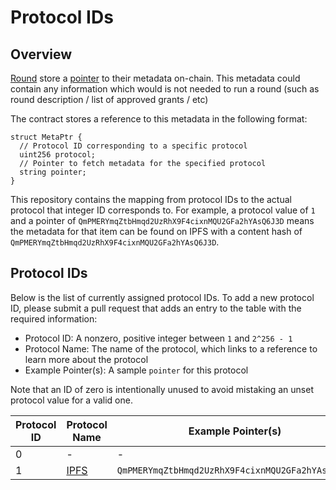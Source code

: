 # Protocol IDs

## Overview
[Round](https://github.com/dcgtc/dgrants/blob/main/contracts/contracts/Round.sol)
store a [pointer](https://github.com/dcgtc/dgrants/blob/main/contracts/contracts/interfaces/IMetadataPointer.sol)
to their metadata on-chain.
This metadata could contain any information which would is not needed to run a round (such as round description / list of approved grants / etc)

The contract stores a reference to this metadata in the following format:

```solidity
struct MetaPtr {
  // Protocol ID corresponding to a specific protocol
  uint256 protocol;
  // Pointer to fetch metadata for the specified protocol
  string pointer;
}
```

This repository contains the mapping from protocol IDs to the actual protocol that integer ID corresponds to.
For example, a protocol value of `1` and a pointer of `QmPMERYmqZtbHmqd2UzRhX9F4cixnMQU2GFa2hYAsQ6J3D` means the metadata for that item can be found on IPFS with a content hash of `QmPMERYmqZtbHmqd2UzRhX9F4cixnMQU2GFa2hYAsQ6J3D`.

## Protocol IDs

Below is the list of currently assigned protocol IDs.
To add a new protocol ID, please submit a pull request that adds an entry to the table with the required information:
- Protocol ID: A nonzero, positive integer between `1` and `2^256 - 1`
- Protocol Name: The name of the protocol, which links to a reference to learn more about the protocol
- Example Pointer(s): A sample `pointer` for this protocol

Note that an ID of zero is intentionally unused to avoid mistaking an unset protocol value for a valid one.


| Protocol ID | Protocol Name            | Example Pointer(s)                               |
| ----------- | ------------------------ | ------------------------------------------------ |
| 0           | -                        | -                                                |
| 1           | [IPFS](https://ipfs.io/) | `QmPMERYmqZtbHmqd2UzRhX9F4cixnMQU2GFa2hYAsQ6J3D` |